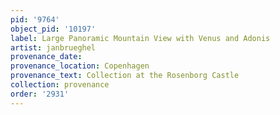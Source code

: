 ```yaml
---
pid: '9764'
object_pid: '10197'
label: Large Panoramic Mountain View with Venus and Adonis
artist: janbrueghel
provenance_date:
provenance_location: Copenhagen
provenance_text: Collection at the Rosenborg Castle
collection: provenance
order: '2931'
---
```

